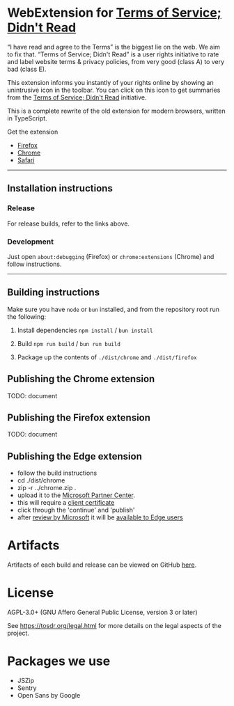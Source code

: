 # WebExtension for [Terms of Service; Didn't Read][tosdr]

“I have read and agree to the Terms” is the biggest lie on the web.
We aim to fix that. “Terms of Service; Didn't Read” is a user
rights initiative to rate and label website terms & privacy
policies, from very good (class A) to very bad (class E).

This extension informs you instantly of your rights online by
showing an unintrusive icon in the toolbar. You can click on this
icon to get summaries from the [Terms of Service; Didn't
Read][tosdr] initiative.

This is a complete rewrite of the old extension for modern browsers, written in TypeScript.

Get the extension

- [Firefox](https://addons.mozilla.org/en-US/firefox/addon/terms-of-service-didnt-read/)
- [Chrome](https://chromewebstore.google.com/detail/terms-of-service-didn’t-r/hjdoplcnndgiblooccencgcggcoihigg)
- [Safari](https://apps.apple.com/en/app/tos-dr/id6470998202?l=en-GB)


[tosdr]: https://tosdr.org

-----------

Installation instructions
-------------------------
### Release
For release builds, refer to the links above.

### Development
Just open ```about:debugging``` (Firefox) or ``chrome:extensions`` (Chrome) and follow instructions.

-----------

Building instructions
---------------------

Make sure you have `node` or `bun` installed, and from the repository root run the following:

1. Install dependencies
`npm install` / `bun install`

2. Build
`npm run build` / `bun run build`

3. Package up the contents of `./dist/chrome` and `./dist/firefox`

Publishing the Chrome extension
-----------------------------

TODO: document

Publishing the Firefox extension
--------------------------------

TODO: document

Publishing the Edge extension
-----------------------------

* follow the build instructions
* cd ./dist/chrome
* zip -r ../chrome.zip .
* upload it to the [Microsoft Partner Center](https://partner.microsoft.com/en-us/dashboard/microsoftedge/a77b3f51-22a2-4310-a2cd-e118e062cc63/packages).
* this will require a [client certificate](https://github.com/tosdr/browser-extensions/issues/109#issuecomment-2545206825)
* click through the 'continue' and 'publish'
* after [review by Microsoft](https://github.com/tosdr/browser-extensions/issues/109#issuecomment-2545207271) it will be [available to Edge users](https://microsoftedge.microsoft.com/addons/detail/terms-of-service-didn%E2%80%99t-/oaaecoiolcpocebdnakfpfjegbmmpkjn)

Artifacts
======

Artifacts of each build and release can be viewed on GitHub [here](https://github.com/tosdr/browser-extensions/actions).


License
======

AGPL-3.0+ (GNU Affero General Public License, version 3 or later)

See <https://tosdr.org/legal.html> for more details on the legal aspects of the project.

Packages we use
======

- JSZip
- Sentry
- Open Sans by Google